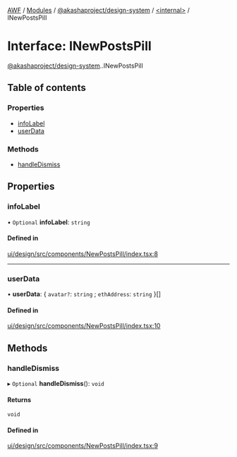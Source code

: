 [AWF](../README.md) / [Modules](../modules.md) / [@akashaproject/design-system](../modules/akashaproject_design_system.md) / [<internal\>](../modules/akashaproject_design_system._internal_.md) / INewPostsPill

# Interface: INewPostsPill

[@akashaproject/design-system](../modules/akashaproject_design_system.md).[<internal>](../modules/akashaproject_design_system._internal_.md).INewPostsPill

## Table of contents

### Properties

- [infoLabel](akashaproject_design_system._internal_.INewPostsPill.md#infolabel)
- [userData](akashaproject_design_system._internal_.INewPostsPill.md#userdata)

### Methods

- [handleDismiss](akashaproject_design_system._internal_.INewPostsPill.md#handledismiss)

## Properties

### infoLabel

• `Optional` **infoLabel**: `string`

#### Defined in

[ui/design/src/components/NewPostsPill/index.tsx:8](https://github.com/AKASHAorg/akasha-world-framework/blob/d81a7246/ui/design/src/components/NewPostsPill/index.tsx#L8)

___

### userData

• **userData**: { `avatar?`: `string` ; `ethAddress`: `string`  }[]

#### Defined in

[ui/design/src/components/NewPostsPill/index.tsx:10](https://github.com/AKASHAorg/akasha-world-framework/blob/d81a7246/ui/design/src/components/NewPostsPill/index.tsx#L10)

## Methods

### handleDismiss

▸ `Optional` **handleDismiss**(): `void`

#### Returns

`void`

#### Defined in

[ui/design/src/components/NewPostsPill/index.tsx:9](https://github.com/AKASHAorg/akasha-world-framework/blob/d81a7246/ui/design/src/components/NewPostsPill/index.tsx#L9)
